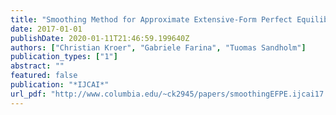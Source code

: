 ```yaml
---
title: "Smoothing Method for Approximate Extensive-Form Perfect Equilibrium"
date: 2017-01-01
publishDate: 2020-01-11T21:46:59.199640Z
authors: ["Christian Kroer", "Gabriele Farina", "Tuomas Sandholm"]
publication_types: ["1"]
abstract: ""
featured: false
publication: "*IJCAI*"
url_pdf: "http://www.columbia.edu/~ck2945/papers/smoothingEFPE.ijcai17.pdf"
---
```


